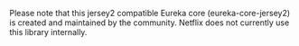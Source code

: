 Please note that this jersey2 compatible Eureka core (eureka-core-jersey2) is created and maintained by the community.  Netflix does not currently use this library internally.